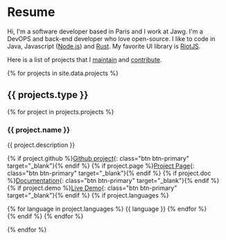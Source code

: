 # Resume

Hi, I'm a software developer based in Paris and I work at Jawg. I'm a DevOPS and back-end developer who love open-source.
I like to code in Java, Javascript ([Node.js](https://nodejs.org/en/)) and [Rust](https://www.rust-lang.org).
My favorite UI library is [RiotJS](https://riot.js.org/).

Here is a list of projects that I [maintain](#my-projects) and [contribute](#my-contributions).

{% for projects in site.data.projects %}

## {{ projects.type }}

{% for project in projects.projects %}

### {{ project.name }}

{{ project.description }}

{% if project.github %}[Github project](<{{ project.github }}>){: class="btn btn-primary" target="\_blank"}{% endif %} {% if project.page %}[Project Page]({{project.page}}){: class="btn btn-primary" target="\_blank"}{% endif %} {% if project.doc %}[Documentation]({{project.doc}}){: class="btn btn-primary" target="\_blank"}{% endif %} {% if project.demo %}[Live Demo](<{{ project.demo }}>){: class="btn btn-primary" target="\_blank"}{% endif %}
{% if project.languages %}

<div class="languages-list">
{% for language in project.languages %}
<span class="dot dot-{{ language }}"></span>
<span class="language">{{ language }}</span>
{% endfor %}
</div>
{% endif %}
{% endfor %}

{% endfor %}
